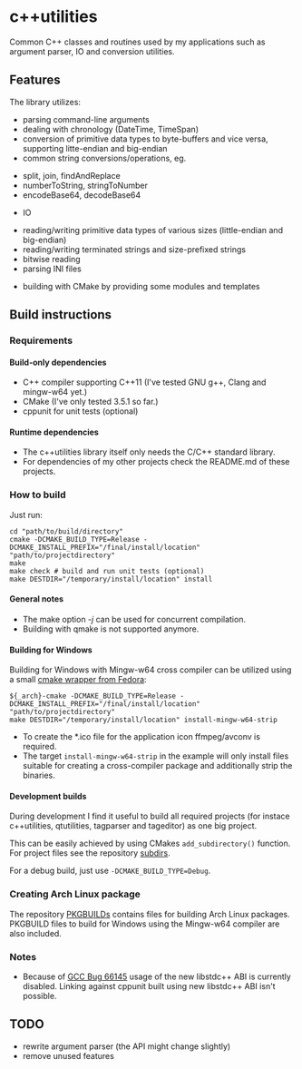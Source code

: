 # c++utilities
Common C++ classes and routines used by my applications such as argument parser, IO and conversion utilities.

## Features
The library utilizes:
* parsing command-line arguments
* dealing with chronology (DateTime, TimeSpan)
* conversion of primitive data types to byte-buffers and vice versa, supporting
  litte-endian and big-endian
* common string conversions/operations, eg.
 - split, join, findAndReplace
 - numberToString, stringToNumber
 - encodeBase64, decodeBase64
* IO
 - reading/writing primitive data types of various sizes (little-endian and big-endian)
 - reading/writing terminated strings and size-prefixed strings
 - bitwise reading
 - parsing INI files
* building with CMake by providing some modules and templates

## Build instructions
### Requirements
#### Build-only dependencies
* C++ compiler supporting C++11 (I've tested GNU g++, Clang and mingw-w64 yet.)
* CMake (I've only tested 3.5.1 so far.)
* cppunit for unit tests (optional)

#### Runtime dependencies
* The c++utilities library itself only needs the C/C++ standard library.
* For dependencies of my other projects check the README.md of these projects.

### How to build
Just run:
```
cd "path/to/build/directory"
cmake -DCMAKE_BUILD_TYPE=Release -DCMAKE_INSTALL_PREFIX="/final/install/location" "path/to/projectdirectory"
make
make check # build and run unit tests (optional)
make DESTDIR="/temporary/install/location" install
```

#### General notes
* The make option *-j* can be used for concurrent compilation.
* Building with qmake is not supported anymore.

#### Building for Windows
Building for Windows with Mingw-w64 cross compiler can be utilized using a small
[cmake wrapper from Fedora](https://aur.archlinux.org/cgit/aur.git/tree/mingw-cmake.sh?h=mingw-w64-cmake):
```
${_arch}-cmake -DCMAKE_BUILD_TYPE=Release -DCMAKE_INSTALL_PREFIX="/final/install/location" "path/to/projectdirectory"
make DESTDIR="/temporary/install/location" install-mingw-w64-strip
```
* To create the \*.ico file for the application icon ffmpeg/avconv is required.
* The target ```install-mingw-w64-strip``` in the example will only install files
  suitable for creating a cross-compiler package and additionally strip the binaries.

#### Development builds
During development I find it useful to build all required projects (for instace c++utilities, qtutilities, tagparser and tageditor) as one big project.

This can be easily achieved by using CMakes ```add_subdirectory()``` function. For project files
see the repository [subdirs](https://github.com/Martchus/subdirs).

For a debug build, just use ```-DCMAKE_BUILD_TYPE=Debug```.

### Creating Arch Linux package
The repository [PKGBUILDs](https://github.com/Martchus/PKGBUILDs) contains files for building Arch Linux packages.
PKGBUILD files to build for Windows using the Mingw-w64 compiler are also included.

### Notes
* Because of [GCC Bug 66145](https://gcc.gnu.org/bugzilla/show_bug.cgi?id=66145) usage of the new libstdc++ ABI
  is currently disabled. Linking against cppunit built using new libstdc++ ABI isn't possible.

## TODO
- rewrite argument parser (the API might change slightly)
- remove unused features

